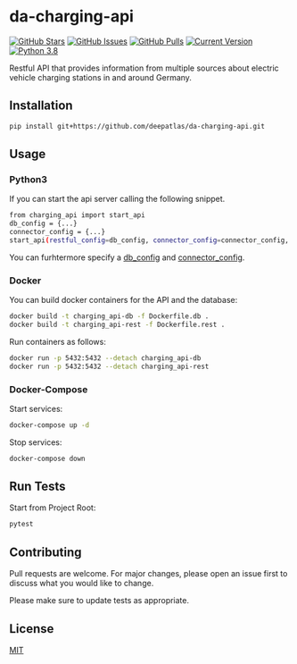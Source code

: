 da-charging-api
============
[![GitHub Stars](https://img.shields.io/github/stars/deepatlas/da-charging-api?style=social)](https://github.com/deepatlas/da-charging-api/stargazers) [![GitHub Issues](https://img.shields.io/github/issues-raw/deepatlas/da-charging-api)](https://github.com/deepatlas/da-charging-api/issues) [![GitHub Pulls](https://img.shields.io/github/issues-pr/deepatlas/da-charging-api)](https://github.com/deepatlas/da-charging-api/pulls) [![Current Version](https://img.shields.io/badge/version-1.0.0-green.svg)](https://github.com/deepatlas/da-charging-api) [![Python 3.8](https://img.shields.io/badge/python-3.8-blue.svg)](https://www.python.org/downloads/release/python-380/)

Restful API that provides information from multiple sources about electric vehicle charging stations in and around Germany.
## Installation
```bash
pip install git+https://github.com/deepatlas/da-charging-api.git
```
## Usage
### Python3
If you can start the api server calling the following snippet.
```bash
from charging_api import start_api
db_config = {...}
connector_config = {...}
start_api(restful_config=db_config, connector_config=connector_config, host="0.0.0.0", port=8080)
```
You can furhtermore specify a [db_config](src/charging_api/api/_config.py) and [connector_config](https://github.com/deepatlas/da-charging-connectors/blob/master/src/charging_stations/connectors/_config.py).
### Docker
You can build docker containers for the API and the database:
```bash
docker build -t charging_api-db -f Dockerfile.db . 
docker build -t charging_api-rest -f Dockerfile.rest . 
```
Run containers as follows:
```bash
docker run -p 5432:5432 --detach charging_api-db
docker run -p 5432:5432 --detach charging_api-rest
```

### Docker-Compose
Start services:
```bash
docker-compose up -d
```

Stop services:
```bash
docker-compose down
```

## Run Tests
Start from Project Root:
```bash
pytest
```

## Contributing
Pull requests are welcome. For major changes, please open an issue first to discuss what you would like to change.

Please make sure to update tests as appropriate.

## License
[MIT](https://choosealicense.com/licenses/mit/)